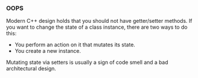 ### OOPS

Modern C++ design holds that you should not have getter/setter methods. 
If you want to change the state of a class instance, there are two ways to do this:
* You perform an action on it that mutates its state.
* You create a new instance.

Mutating state via setters is usually a sign of code smell and a bad architectural design.
